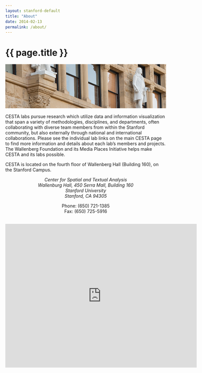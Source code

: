 ```yaml
---
layout: stanford-default
title: "About"
date: 2014-02-13
permalink: /about/
---
```


# {{ page.title }}

![Wallenberg Hall](/assets/images/lab3.png)


CESTA labs pursue research which utilize data and information visualization that span a variety of methodologies, disciplines, and departments, often collaborating with diverse team members from within the Stanford community, but also externally through national and international collaborations. Please see the individual lab links on the main CESTA page to find more information and details about each lab’s members and projects. The Wallenberg Foundation and its Media Places Initiative helps make CESTA and its labs possible.

CESTA is located on the fourth floor of Wallenberg Hall (Building 160), on the Stanford Campus.

<center>
<address>
Center for Spatial and Textual Analysis<br/>
Wallenburg Hall, 450 Serra Mall, Building 160<br/>
Stanford University<br/>
Stanford, CA 94305
</address>

Phone: (650) 721-1385  
Fax: (650) 725-5916
</center>

<br>

<center>
<iframe src="https://www.google.com/maps/embed?pb=!1m18!1m12!1m3!1d3168.374206776928!2d-122.16901659999999!3d37.428263799999996!2m3!1f0!2f0!3f0!3m2!1i1024!2i768!4f13.1!3m3!1m2!1s0x808fbb2a0218824f%3A0xc6ff87b15d5675ba!2sWallenberg!5e0!3m2!1sen!2sus!4v1392334749280" width="600" height="450" frameborder="0" style="border:0"></iframe>
</center>
